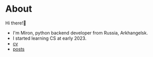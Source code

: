 # About
Hi there!👋
- I'm Miron, python backend developer from Russia, Arkhangelsk.
- I started learning CS at early 2023.
- [cv](cv/)
- [posts](posts/)
